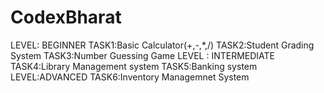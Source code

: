 # CodexBharat
LEVEL: BEGINNER
TASK1:Basic Calculator(+,-,*,/)
TASK2:Student Grading System
TASK3:Number Guessing Game
LEVEL : INTERMEDIATE
TASK4:Library Management system
TASK5:Banking system
LEVEL:ADVANCED
TASK6:Inventory Managemnet System
